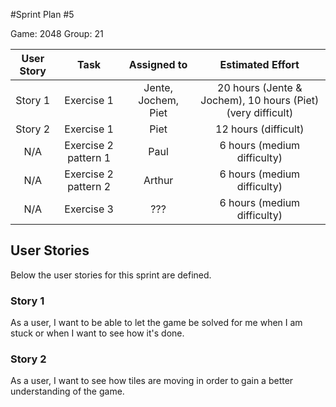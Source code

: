#Sprint Plan #5

Game: 2048
Group: 21

| User Story | Task | Assigned to | Estimated Effort |
|:----------:|:----:|:-----------:|:----------------:|
| Story 1 | Exercise 1 | Jente, Jochem, Piet|20 hours (Jente & Jochem), 10 hours (Piet) (very difficult) |
| Story 2 | Exercise 1 | Piet | 12 hours (difficult) |
| N/A | Exercise 2 pattern 1 | Paul | 6 hours (medium difficulty) |
| N/A | Exercise 2 pattern 2 | Arthur | 6 hours (medium difficulty) |
| N/A | Exercise 3 | ??? | 6 hours (medium difficulty) |

## User Stories

Below the user stories for this sprint are defined.

### Story 1

As a user, I want to be able to let the game be solved for me when I am stuck or when I want to see how it's done.

### Story 2

As a user, I want to see how tiles are moving in order to gain a better understanding of the game.